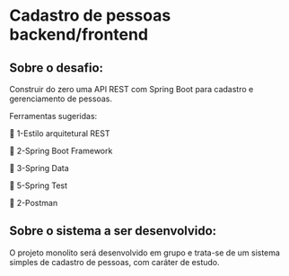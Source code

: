 # Cadastro de pessoas backend/frontend



<h2>Sobre o desafio:</h2>

<p>
Construir do zero uma API REST com Spring Boot para cadastro e gerenciamento de pessoas.</p>

<p>Ferramentas sugeridas:</p>

<p >🚀 1-Estilo arquitetural REST</p>

<p >🚀 2-Spring Boot Framework</p>

<p >🚀 3-Spring Data</p>

<p >🚀 5-Spring Test</p>

<p >🚀 2-Postman</p>

<h2>Sobre o sistema a ser desenvolvido:</h2>
  <p >
O projeto monolito será desenvolvido em grupo e trata-se de um sistema simples de cadastro de pessoas, com caráter de estudo.
 </p>



